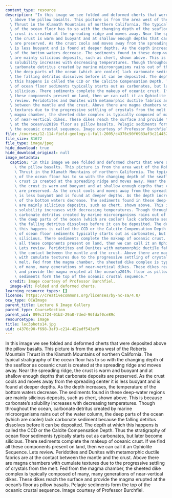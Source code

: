 ```yaml
---
content_type: resource
description: "In this image we see folded and deformed cherts that were deposited\
  \ above the pillow basalts. This picture is from the area west of the Roberts Mountain\
  \ Thrust in the Klamath Mountains of northern California. The typical stratigraphy\
  \ of the ocean floor has to so with the changing depth of the seafloor as oceanic\
  \ crust is created at the spreading ridge and moves away. Near the spreading ridge,\
  \ the crust is warm and buoyant and at shallow enough depths that carbonate deposits\
  \ are preserved. As the crust cools and moves away from the spreading center it\
  \ is less buoyant and is found at deeper depths. As the depth increases, the temperature\
  \ of the bottom waters decrease. The sediments found in these deep-water regions\
  \ are mainly silicious deposits, such as chert, shown above. This is because carbonate\u2019\
  s solubility increases with decreasing temperatures. Though throughout the ocean,\
  \ carbonate detritus created by marine microorganisms rains out of the water column,\
  \ the deep parts of the ocean (which are cooler) lack carbonate sediment because\
  \ the falling detritus dissolves before it can be deposited. The depth at which\
  \ this happens is called the CCD or the Calcite Compensation Depth. Thus the stratigraphy\
  \ of ocean floor sediments typically starts out as carbonates, but later become\
  \ silicious. There sediments complete the makeup of oceanic crust. If we find all\
  \ these components present on land, then we can call it an Ophiolite Sequence. Lets\
  \ review. Peridotites and Dunites with metamorphic ductile fabrics are at the contact\
  \ between the mantle and the crust. Above there are magna chambers with cumulate\
  \ textures due to the progressive settling of crystals from the melt. Fed from the\
  \ magma chamber, the sheeted dike complex is typically composed of many, many generations\
  \ of near-vertical dikes. These dikes reach the surface and provide the magma erupted\
  \ at the ocean\u2019s floor as pillow basalts. Pelagic sediments form the top of\
  \ the oceanic crustal sequence. Image courtesy of Professor Burchfiel."
file: /courses/12-114-field-geology-i-fall-2005/c4376c90f6983af3c214452adf543af9_lec3photo14.jpg
file_size: 81672
file_type: image/jpeg
hide_download: true
hide_download_original: null
image_metadata:
  caption: "In this image we see folded and deformed cherts that were deposited above\
    \ the pillow basalts. This picture is from the area west of the Roberts Mountain\
    \ Thrust in the Klamath Mountains of northern California. The typical stratigraphy\
    \ of the ocean floor has to so with the changing depth of the seafloor as oceanic\
    \ crust is created at the spreading ridge and moves away. Near the spreading ridge,\
    \ the crust is warm and buoyant and at shallow enough depths that carbonate deposits\
    \ are preserved. As the crust cools and moves away from the spreading center it\
    \ is less buoyant and is found at deeper depths. As the depth increases, the temperature\
    \ of the bottom waters decrease. The sediments found in these deep-water regions\
    \ are mainly silicious deposits, such as chert, shown above. This is because carbonate\u2019\
    s solubility increases with decreasing temperatures. Though throughout the ocean,\
    \ carbonate detritus created by marine microorganisms rains out of the water column,\
    \ the deep parts of the ocean (which are cooler) lack carbonate sediment because\
    \ the falling detritus dissolves before it can be deposited. The depth at which\
    \ this happens is called the CCD or the Calcite Compensation Depth. Thus the stratigraphy\
    \ of ocean floor sediments typically starts out as carbonates, but later become\
    \ silicious. There sediments complete the makeup of oceanic crust. If we find\
    \ all these components present on land, then we can call it an Ophiolite Sequence.\
    \ Lets review. Peridotites and Dunites with metamorphic ductile fabrics are at\
    \ the contact between the mantle and the crust. Above there are magna chambers\
    \ with cumulate textures due to the progressive settling of crystals from the\
    \ melt. Fed from the magma chamber, the sheeted dike complex is typically composed\
    \ of many, many generations of near-vertical dikes. These dikes reach the surface\
    \ and provide the magma erupted at the ocean\u2019s floor as pillow basalts. Pelagic\
    \ sediments form the top of the oceanic crustal sequence."
  credit: Image courtesy of Professor Burchfiel.
  image-alt: Folded and deformed cherts.
learning_resource_types: []
license: https://creativecommons.org/licenses/by-nc-sa/4.0/
ocw_type: OCWImage
parent_title: Lecture 6 Image Gallery
parent_type: CourseSection
parent_uid: 099c1f24-01b3-29a8-7ded-96fdaf0ce89c
resourcetype: Image
title: lec3photo14.jpg
uid: c4376c90-f698-3af3-c214-452adf543af9
---
```

In this image we see folded and deformed cherts that were deposited above the pillow basalts. This picture is from the area west of the Roberts Mountain Thrust in the Klamath Mountains of northern California. The typical stratigraphy of the ocean floor has to so with the changing depth of the seafloor as oceanic crust is created at the spreading ridge and moves away. Near the spreading ridge, the crust is warm and buoyant and at shallow enough depths that carbonate deposits are preserved. As the crust cools and moves away from the spreading center it is less buoyant and is found at deeper depths. As the depth increases, the temperature of the bottom waters decrease. The sediments found in these deep-water regions are mainly silicious deposits, such as chert, shown above. This is because carbonate’s solubility increases with decreasing temperatures. Though throughout the ocean, carbonate detritus created by marine microorganisms rains out of the water column, the deep parts of the ocean (which are cooler) lack carbonate sediment because the falling detritus dissolves before it can be deposited. The depth at which this happens is called the CCD or the Calcite Compensation Depth. Thus the stratigraphy of ocean floor sediments typically starts out as carbonates, but later become silicious. There sediments complete the makeup of oceanic crust. If we find all these components present on land, then we can call it an Ophiolite Sequence. Lets review. Peridotites and Dunites with metamorphic ductile fabrics are at the contact between the mantle and the crust. Above there are magna chambers with cumulate textures due to the progressive settling of crystals from the melt. Fed from the magma chamber, the sheeted dike complex is typically composed of many, many generations of near-vertical dikes. These dikes reach the surface and provide the magma erupted at the ocean’s floor as pillow basalts. Pelagic sediments form the top of the oceanic crustal sequence. Image courtesy of Professor Burchfiel.